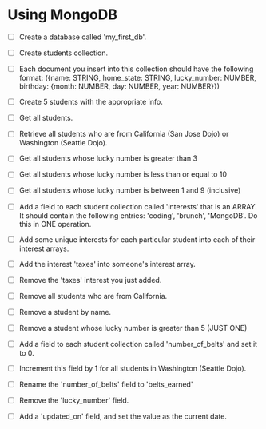 # Using MongoDB

- [ ] Create a database called 'my_first_db'.

- [ ] Create students collection.

- [ ] Each document you insert into this collection should have the following format: ({name: STRING, home_state: STRING, lucky_number: NUMBER, birthday: {month: NUMBER, day: NUMBER, year: NUMBER}})

- [ ] Create 5 students with the appropriate info.

- [ ] Get all students.

- [ ] Retrieve all students who are from California (San Jose Dojo) or Washington (Seattle Dojo).

- [ ] Get all students whose lucky number is greater than 3

- [ ] Get all students whose lucky number is less than or equal to 10

- [ ] Get all students whose lucky number is between 1 and 9 (inclusive)

- [ ] Add a field to each student collection called 'interests' that is an ARRAY. It should contain the following entries: 'coding', 'brunch', 'MongoDB'. Do this in ONE operation.

- [ ] Add some unique interests for each particular student into each of their interest arrays.

- [ ] Add the interest 'taxes' into someone's interest array.

- [ ] Remove the 'taxes' interest you just added.

- [ ] Remove all students who are from California.

- [ ] Remove a student by name.

- [ ] Remove a student whose lucky number is greater than 5 (JUST ONE)

- [ ] Add a field to each student collection called 'number_of_belts' and set it to 0.

- [ ] Increment this field by 1 for all students in Washington (Seattle Dojo).

- [ ] Rename the 'number_of_belts' field to 'belts_earned'

- [ ] Remove the 'lucky_number' field.

- [ ] Add a 'updated_on' field, and set the value as the current date.



